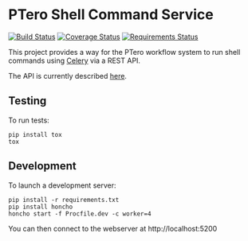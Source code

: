 # PTero Shell Command Service
[![Build Status](https://travis-ci.org/genome/ptero-shell-command.png?branch=master)](https://travis-ci.org/genome/ptero-shell-command)
[![Coverage Status](https://coveralls.io/repos/genome/ptero-shell-command/badge.png)](https://coveralls.io/r/genome/ptero-shell-command)
[![Requirements Status](https://requires.io/github/genome/ptero-shell-command/requirements.svg?branch=master)](https://requires.io/github/genome/ptero-shell-command/requirements/?branch=master)

This project provides a way for the PTero workflow system to run shell commands
using [Celery](http://www.celeryproject.org/) via a REST API.

The API is currently described
[here](https://github.com/genome/ptero-apis/blob/master/shell-command.md).


## Testing

To run tests:

    pip install tox
    tox


## Development

To launch a development server:

    pip install -r requirements.txt
    pip install honcho
    honcho start -f Procfile.dev -c worker=4

You can then connect to the webserver at http://localhost:5200

